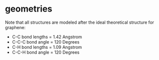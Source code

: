 # geometries

Note that all structures are modeled after the ideal theoretical structure for graphene:

* C-C bond lengths = 1.42 Angstrom
* C-C-C bond angle = 120 Degrees
* C-H bond lengths = 1.09 Angstrom
* C-C-H bond angle = 120 Degrees
